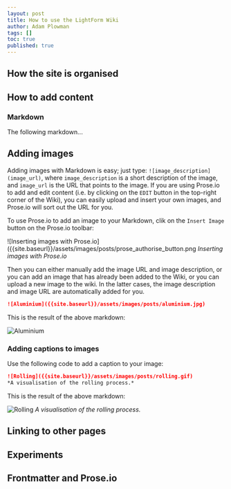 ```yaml
---
layout: post
title: How to use the LightForm Wiki
author: Adam Plowman
tags: []
toc: true
published: true
---
```

## How the site is organised

## How to add content

### Markdown

The following markdown...

## Adding images

Adding images with Markdown is easy; just type: `![image_description](image_url)`, where `image_description` is a short description of the image, and `image_url` is the URL that points to the image. If you are using Prose.io to add and edit content (i.e. by clicking on the `EDIT` button in the top-right corner of the Wiki), you can easily upload and insert your own images, and Prose.io will sort out the URL for you.

To use Prose.io to add an image to your Markdown, clik on the `Insert Image` button on the Prose.io toolbar:

![Inserting images with Prose.io]({{site.baseurl}}/assets/images/posts/prose_authorise_button.png
*Inserting images with Prose.io*

Then you can either manually add the image URL and image description, or you can add an image that has already been added to the Wiki, or you can upload a new image to the wiki. In the latter cases, the image description and image URL are automatically added for you.



```markdown
![Aluminium]({{site.baseurl}}/assets/images/posts/aluminium.jpg)
```
This is the result of the above markdown:

![Aluminium]({{site.baseurl}}/assets/images/posts/aluminium.jpg)

### Adding captions to images

Use the following code to add a caption to your image:

```markdown
![Rolling]({{site.baseurl}}/assets/images/posts/rolling.gif)
*A visualisation of the rolling process.*
```

This is the result of the above markdown:

![Rolling]({{site.baseurl}}/assets/images/posts/rolling.gif)
*A visualisation of the rolling process.*

## Linking to other pages

## Experiments

## Frontmatter and Prose.io
